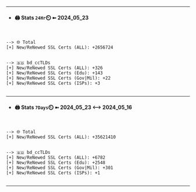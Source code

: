 

---
- #### 🖨️ **Stats** `24Hr`⏲️ ➼ 2024_05_23
```console


--> 🌐 Total
[+] New/ReNewed SSL Certs (ALL): +2656724


--> 🇧🇩 bd_ccTLDs
[+] New/ReNewed SSL Certs (ALL): +326
[+] New/ReNewed SSL Certs (Edu): +143
[+] New/ReNewed SSL Certs (Gov|Mil): +22
[+] New/ReNewed SSL Certs (ISPs): +3


```

---
- #### 🖨️ **Stats** `7Days`⏲️ ➼ 2024_05_23 <--> 2024_05_16
```console


--> 🌐 Total
[+] New/ReNewed SSL Certs (ALL): +35621410


--> 🇧🇩 bd_ccTLDs
[+] New/ReNewed SSL Certs (ALL): +6782
[+] New/ReNewed SSL Certs (Edu): +2548
[+] New/ReNewed SSL Certs (Gov|Mil): +301
[+] New/ReNewed SSL Certs (ISPs): +1


```

---

